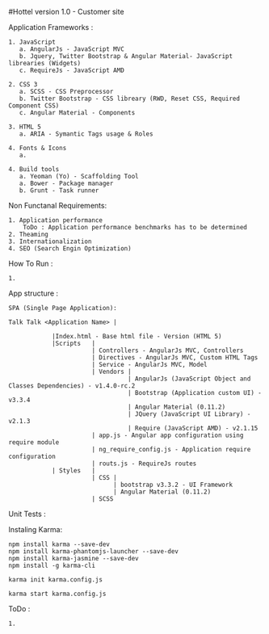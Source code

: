 #Hottel version 1.0 - Customer site

Application Frameworks :

    1. JavaScript
       a. AngularJs - JavaScript MVC
       b. Jquery, Twitter Bootstrap & Angular Material- JavaScript librearies (Widgets)
       c. RequireJs - JavaScript AMD

    2. CSS 3
       a. SCSS - CSS Preprocessor
       b. Twitter Bootstrap - CSS libreary (RWD, Reset CSS, Required Component CSS)
       c. Angular Material - Components

    3. HTML 5
       a. ARIA - Symantic Tags usage & Roles

    4. Fonts & Icons
       a. 

    4. Build tools
       a. Yeoman (Yo) - Scaffolding Tool
       a. Bower - Package manager 
       b. Grunt - Task runner


Non Functanal Requirements:

    1. Application performance
        ToDo : Application performance benchmarks has to be determined
    2. Theaming
    3. Internationalization
    4. SEO (Search Engin Optimization)

How To Run :

    1. 

App structure :

    SPA (Single Page Application):

    Talk Talk <Application Name> |

                |Index.html - Base html file - Version (HTML 5)
                |Scripts   |
                           | Controllers - AngularJs MVC, Controllers
                           | Directives - AngularJs MVC, Custom HTML Tags
                           | Service - AngularJs MVC, Model
                           | Vendors |
                                     | AngularJs (JavaScript Object and Classes Dependencies) - v1.4.0-rc.2
                                     | Bootstrap (Application custom UI) - v3.3.4
                                     | Angular Material (0.11.2)
                                     | JQuery (JavaScript UI Library) - v2.1.3
                                     | Require (JavaScript AMD) - v2.1.15
                           | app.js - Angular app configuration using require module
                           | ng_require_config.js - Application require configuration
                           | routs.js - RequireJs routes
                | Styles   |
                           | CSS |
                                 | bootstrap v3.3.2 - UI Framework
                                 | Angular Material (0.11.2)
                           | SCSS

                  


Unit Tests :

  Instaling Karma:

    npm install karma --save-dev
    npm install karma-phantomjs-launcher --save-dev
    npm install karma-jasmine --save-dev
    npm install -g karma-cli

    karma init karma.config.js

    karma start karma.config.js

ToDo :

    1. 
